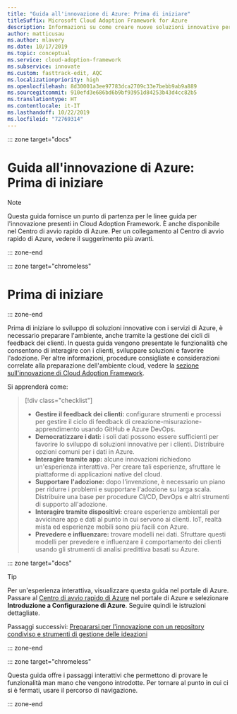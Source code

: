 ```yaml
---
title: "Guida all'innovazione di Azure: Prima di iniziare"
titleSuffix: Microsoft Cloud Adoption Framework for Azure
description: Informazioni su come creare nuove soluzioni innovative per i clienti con Azure.
author: matticusau
ms.author: mlavery
ms.date: 10/17/2019
ms.topic: conceptual
ms.service: cloud-adoption-framework
ms.subservice: innovate
ms.custom: fasttrack-edit, AQC
ms.localizationpriority: high
ms.openlocfilehash: 8d30001a3ee97783dca2709c33e7bebb9ab9a889
ms.sourcegitcommit: 910efd3e686bd6b9bf93951d84253b43d4cc82b5
ms.translationtype: HT
ms.contentlocale: it-IT
ms.lasthandoff: 10/22/2019
ms.locfileid: "72769314"
---
```

::: zone target="docs"

# <a name="azure-innovation-guide-before-you-start"></a>Guida all'innovazione di Azure: Prima di iniziare

> [!NOTE]
> Questa guida fornisce un punto di partenza per le linee guida per l'innovazione presenti in Cloud Adoption Framework. È anche disponibile nel Centro di avvio rapido di Azure. Per un collegamento al Centro di avvio rapido di Azure, vedere il suggerimento più avanti.

::: zone-end

::: zone target="chromeless"

# <a name="before-you-start"></a>Prima di iniziare

::: zone-end

Prima di iniziare lo sviluppo di soluzioni innovative con i servizi di Azure, è necessario preparare l'ambiente, anche tramite la gestione dei cicli di feedback dei clienti. In questa guida vengono presentate le funzionalità che consentono di interagire con i clienti, sviluppare soluzioni e favorire l'adozione. Per altre informazioni, procedure consigliate e considerazioni correlate alla preparazione dell'ambiente cloud, vedere la [sezione sull'innovazione di Cloud Adoption Framework](../index.md).

Si apprenderà come:

> [!div class="checklist"]
>
> - **Gestire il feedback dei clienti:** configurare strumenti e processi per gestire il ciclo di feedback di creazione-misurazione-apprendimento usando GitHub e Azure DevOps.
> - **Democratizzare i dati:** i soli dati possono essere sufficienti per favorire lo sviluppo di soluzioni innovative per i clienti. Distribuire opzioni comuni per i dati in Azure.
> - **Interagire tramite app:** alcune innovazioni richiedono un'esperienza interattiva. Per creare tali esperienze, sfruttare le piattaforme di applicazioni native del cloud.
> - **Supportare l'adozione:** dopo l'invenzione, è necessario un piano per ridurre i problemi e supportare l'adozione su larga scala. Distribuire una base per procedure CI/CD, DevOps e altri strumenti di supporto all'adozione.
> - **Interagire tramite dispositivi:** creare esperienze ambientali per avvicinare app e dati al punto in cui servono ai clienti. IoT, realtà mista ed esperienze mobili sono più facili con Azure.
> - **Prevedere e influenzare:** trovare modelli nei dati. Sfruttare questi modelli per prevedere e influenzare il comportamento dei clienti usando gli strumenti di analisi predittiva basati su Azure.

::: zone target="docs"

> [!TIP]
> Per un'esperienza interattiva, visualizzare questa guida nel portale di Azure. Passare al [Centro di avvio rapido di Azure](https://portal.azure.com/?feature.quickstart=true#blade/Microsoft_Azure_Resources/QuickstartCenterBlade) nel portale di Azure e selezionare **Introduzione a Configurazione di Azure**. Seguire quindi le istruzioni dettagliate.

Passaggi successivi: [Prepararsi per l'innovazione con un repository condiviso e strumenti di gestione delle ideazioni](./adoption.md)

::: zone-end

::: zone target="chromeless"

Questa guida offre i passaggi interattivi che permettono di provare le funzionalità man mano che vengono introdotte. Per tornare al punto in cui ci si è fermati, usare il percorso di navigazione.

::: zone-end
